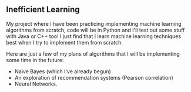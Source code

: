 ## Inefficient Learning
My project where I have been practicing implementing machine learning 
algorithms from scratch, code will be in Python and I'll test 
out some stuff with Java or C++ too! I just find that I learn
machine learning techniques best when I try to implement them
from scratch.

Here are just a few of my plans of algorithms that I will be
implementing some time in the future:
* Naive Bayes (which I've already begun)
* An exploration of recommendation systems (Pearson 
correlation)
* Neural Networks.